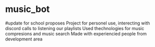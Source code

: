 # music_bot
#update for school proposes 
Project for personel use, interecting with discord calls to listening our playlists 
Used thechnologies for music compresions and music search 
Made with experiencied people from development area
